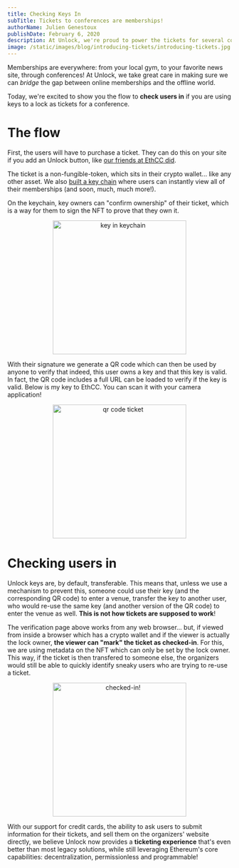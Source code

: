 ```yaml
---
title: Checking Keys In
subTitle: Tickets to conferences are memberships!
authorName: Julien Genestoux
publishDate: February 6, 2020
description: At Unlock, we're proud to power the tickets for several conferences... but no ticketing solution is complete without a check-in mechanism!
image: /static/images/blog/introducing-tickets/introducing-tickets.jpg
---
```


Memberships are everywhere: from your local gym, to your favorite news site, through conferences! At Unlock, we take great care in making sure we can _bridge_ the gap between online memberships and the offline world.

Today, we're excited to show you the flow to **check users in** if you are using keys to a lock as tickets for a conference.

# The flow

First, the users will have to purchase a ticket. They can do this on your site if you add an Unlock button, like [our friends at EthCC did](/blog/ethcc-tickets).

The ticket is a non-fungible-token, which sits in their crypto wallet... like any other asset. We also [built a key chain](https://app.unlock-protocol.com/keychain/) where users can instantly view all of their memberships (and soon, much, much more!).

On the keychain, key owners can "confirm ownership" of their ticket, which is a way for them to sign the NFT to prove that they own it.

<p style="text-align:center" ><img width="300" src="/static/images/blog/checking-key-in/keychain.png" alt="key in keychain"></p>


With their signature we generate a QR code which can then be used by anyone to verify that indeed, this user owns a key and that this key is valid. In fact, the QR code includes a full URL can be loaded to verify if the key is valid. Below is my key to EthCC. You can scan it with your camera application!


<p style="text-align:center" ><img width="300" src="/static/images/blog/checking-key-in/ethcc-ticket-qrcode.png" alt="qr code ticket"></p>


# Checking users in

Unlock keys are, by default, transferable. This means that, unless we use a mechanism to prevent this, someone could use their key (and the corresponding QR code) to enter a venue, transfer the key to another user, who would re-use the same key (and another version of the QR code) to enter the venue as well. **This is not how tickets are supposed to work**!

The verification page above works from any web browser... but, if viewed from inside a browser which has a crypto wallet and if the viewer is actually the lock owner, **the viewer can "mark" the ticket as checked-in**. For this, we are using metadata on the NFT which can only be set by the lock owner. This way, if the ticket is then transfered to someone else, the organizers would still be able to quickly identify sneaky users who are trying to re-use a ticket.


<p style="text-align:center" ><img width="300" src="/static/images/blog/checking-key-in/checked-in-key.png" alt="checked-in!"></p>

With our support for credit cards, the ability to ask users to submit information for their tickets, and sell them on the organizers' website directly, we believe Unlock now provides a **ticketing experience** that's even better than most legacy solutions, while still leveraging Ethereum's core capabilities: decentralization, permissionless and programmable!

